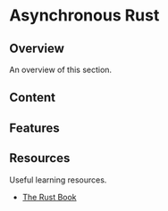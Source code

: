 # Asynchronous Rust

## Overview
An overview of this section.

## Content

## Features

## Resources
Useful learning resources.
- [The Rust Book](https://doc.rust-lang.org/book/)